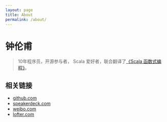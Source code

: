 ```yaml
---
layout: page
title: About
permalink: /about/
---
```


# 钟伦甫

> 10年程序员，开源参与者， Scala 爱好者，联合翻译了[《Scala 函数式编程》](https://www.amazon.cn/dp/B01DWKIT9I/)。

## 相关链接

* [github.com](https://github.com/zhongl)
* [speakerdeck.com](https://speakerdeck.com/zhongl)
* [weibo.com](https://weibo.com/cafusic)
* [lofter.com](http://cafusic.lofter.com/)
